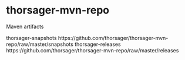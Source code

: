 thorsager-mvn-repo
==================

Maven artifacts

<repositories>
    <repository>
        <id>thorsager-snapshots</id>
        <url>https://github.com/thorsager/thorsager-mvn-repo/raw/master/snapshots</url>
    </repository>
</repositories>

<repositories>
    <repository>
        <id>thorsager-releases</id>
        <url>https://github.com/thorsager/thorsager-mvn-repo/raw/master/releases</url>
    </repository>
</repositories>

